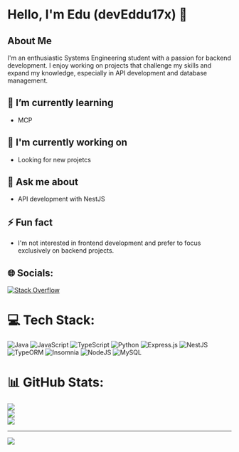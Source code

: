 # Hello, I'm Edu (devEddu17x) 👋

## About Me

I'm an enthusiastic Systems Engineering student with a passion for backend development. I enjoy working on projects that challenge my skills and expand my knowledge, especially in API development and database management.

## 🌱 I’m currently learning

- MCP

## 💼 I'm currently working on

- Looking for new projetcs

## 💬 Ask me about

- API development with NestJS


## ⚡ Fun fact

- I'm not interested in frontend development and prefer to focus exclusively on backend projects.

## 🌐 Socials:
[![Stack Overflow](https://img.shields.io/badge/-Stackoverflow-FE7A16?logo=stack-overflow&logoColor=white)](https://stackoverflow.com/users/26472048) 

# 💻 Tech Stack:
![Java](https://img.shields.io/badge/java-%23ED8B00.svg?style=for-the-badge&logo=openjdk&logoColor=white) ![JavaScript](https://img.shields.io/badge/javascript-%23323330.svg?style=for-the-badge&logo=javascript&logoColor=%23F7DF1E) ![TypeScript](https://img.shields.io/badge/typescript-%23007ACC.svg?style=for-the-badge&logo=typescript&logoColor=white) ![Python](https://img.shields.io/badge/python-3670A0?style=for-the-badge&logo=python&logoColor=ffdd54) ![Express.js](https://img.shields.io/badge/express.js-%23404d59.svg?style=for-the-badge&logo=express&logoColor=%2361DAFB) ![NestJS](https://img.shields.io/badge/nestjs-%23E0234E.svg?style=for-the-badge&logo=nestjs&logoColor=white) ![TypeORM](https://img.shields.io/badge/TypeORM-52B0E7?style=for-the-badge&logo=typeorm&logoColor=white) ![Insomnia](https://img.shields.io/badge/Insomnia-black?style=for-the-badge&logo=insomnia&logoColor=5849BE) ![NodeJS](https://img.shields.io/badge/node.js-6DA55F?style=for-the-badge&logo=node.js&logoColor=white) ![MySQL](https://img.shields.io/badge/mysql-4479A1.svg?style=for-the-badge&logo=mysql&logoColor=white)
# 📊 GitHub Stats:
![](https://github-readme-stats.vercel.app/api?username=devEddu17x&theme=dark&hide_border=false&include_all_commits=false&count_private=false)<br/>
![](https://github-readme-streak-stats.herokuapp.com/?user=devEddu17x&theme=dark&hide_border=false)<br/>
![](https://github-readme-stats.vercel.app/api/top-langs/?username=devEddu17x&theme=dark&hide_border=false&include_all_commits=false&count_private=false&layout=compact)

---
[![](https://visitcount.itsvg.in/api?id=devEddu17x&icon=0&color=0)](https://visitcount.itsvg.in)

<!-- Proudly created with GPRM ( https://gprm.itsvg.in ) -->
